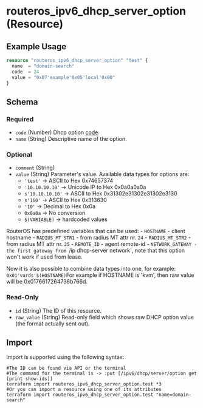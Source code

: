 # routeros_ipv6_dhcp_server_option (Resource)


## Example Usage
```terraform
resource "routeros_ipv6_dhcp_server_option" "test" {
  name  = "domain-search"
  code  = 24
  value = "0x07'example'0x05'local'0x00"
}
```

<!-- schema generated by tfplugindocs -->
## Schema

### Required

- `code` (Number) Dhcp option [code](https://www.ipamworldwide.com/ipam/isc-dhcpv6-options.html).
- `name` (String) Descriptive name of the option.

### Optional

- `comment` (String)
- `value` (String) Parameter's value. Available data types for options are:
    - `'test'` -> ASCII to Hex 0x74657374
    - `'10.10.10.10'` -> Unicode IP to Hex 0x0a0a0a0a
    - `s'10.10.10.10'` -> ASCII to Hex 0x31302e31302e31302e3130
    - `s'160'` -> ASCII to Hex 0x313630
    - `'10'` -> Decimal to Hex 0x0a
    - `0x0a0a` -> No conversion
    - `$(VARIABLE)` -> hardcoded values

RouterOS has predefined variables that can be used:
    - `HOSTNAME` - client hostname
    - `RADIUS_MT_STR1` - from radius MT attr nr. `24`
    - `RADIUS_MT_STR2` - from radius MT attr nr. `25`
    - `REMOTE_ID` - agent remote-id
    - `NETWORK_GATEWAY - the first gateway from `/ip dhcp-server network`, note that this option won't work if used from lease.

Now it is also possible to combine data types into one, for example: `0x01'vards'$(HOSTNAME)`For example if HOSTNAME is 'kvm', then raw value will be 0x0176617264736b766d.

### Read-Only

- `id` (String) The ID of this resource.
- `raw_value` (String) Read-only field which shows raw DHCP option value (the format actually sent out).

## Import
Import is supported using the following syntax:
```shell
#The ID can be found via API or the terminal
#The command for the terminal is -> :put [/ipv6/dhcp/server/option get [print show-ids]]
terraform import routeros_ipv6_dhcp_server_option.test *3
#Or you can import a resource using one of its attributes
terraform import routeros_ipv6_dhcp_server_option.test "name=domain-search"
```
